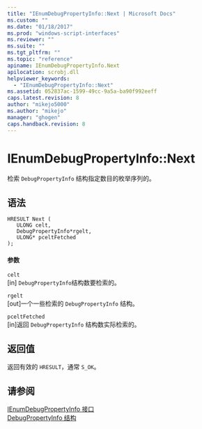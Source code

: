 ```yaml
---
title: "IEnumDebugPropertyInfo::Next | Microsoft Docs"
ms.custom: ""
ms.date: "01/18/2017"
ms.prod: "windows-script-interfaces"
ms.reviewer: ""
ms.suite: ""
ms.tgt_pltfrm: ""
ms.topic: "reference"
apiname: IEnumDebugPropertyInfo.Next
apilocation: scrobj.dll
helpviewer_keywords: 
  - "IEnumDebugPropertyInfo::Next"
ms.assetid: 052837ac-1599-49cc-9a5a-ba90f992eeff
caps.latest.revision: 8
author: "mikejo5000"
ms.author: "mikejo"
manager: "ghogen"
caps.handback.revision: 8
---
```

# IEnumDebugPropertyInfo::Next
检索 `DebugPropertyInfo` 结构指定数目的枚举序列的。  
  
## 语法  
  
```  
HRESULT Next (  
   ULONG celt,  
   DebugPropertyInfo*rgelt,  
   ULONG* pceltFetched  
);  
```  
  
#### 参数  
 `celt`  
 \[in\] `DebugPropertyInfo`结构数要检索的。  
  
 `rgelt`  
 \[out\]一个一些检索的 `DebugPropertyInfo` 结构。  
  
 `pceltFetched`  
 \[in\]返回 `DebugPropertyInfo` 结构数实际检索的。  
  
## 返回值  
 返回有效的 `HRESULT`，通常 `S_OK`。  
  
## 请参阅  
 [IEnumDebugPropertyInfo 接口](../../winscript/reference/ienumdebugpropertyinfo-interface.md)   
 [DebugPropertyInfo 结构](../../winscript/reference/debugpropertyinfo-structure.md)